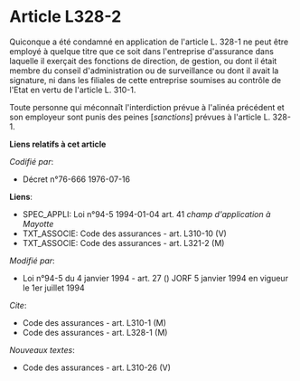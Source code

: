 # Article L328-2

Quiconque a été condamné en application de l'article L. 328-1 ne peut être employé à quelque titre que ce soit dans
l'entreprise d'assurance dans laquelle il exerçait des fonctions de direction, de gestion, ou dont il était membre du conseil
d'administration ou de surveillance ou dont il avait la signature, ni dans les filiales de cette entreprise soumises au
contrôle de l'Etat en vertu de l'article L. 310-1.

Toute personne qui méconnaît l'interdiction prévue à l'alinéa précédent et son employeur sont punis des peines [*sanctions*]
prévues à l'article L. 328-1.

**Liens relatifs à cet article**

_Codifié par_:

  - Décret n°76-666 1976-07-16

**Liens**:

  - SPEC_APPLI: Loi n°94-5 1994-01-04 art. 41 *champ d'application à Mayotte*
  - TXT_ASSOCIE: Code des assurances - art. L310-10 (V)
  - TXT_ASSOCIE: Code des assurances - art. L321-2 (M)

_Modifié par_:

  - Loi n°94-5 du 4 janvier 1994 - art. 27 () JORF 5 janvier 1994 en vigueur le 1er juillet 1994

_Cite_:

  - Code des assurances - art. L310-1 (M)
  - Code des assurances - art. L328-1 (M)

_Nouveaux textes_:

  - Code des assurances - art. L310-26 (V)
